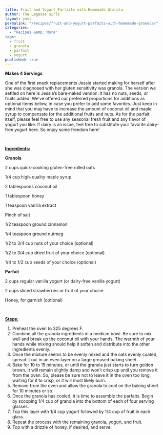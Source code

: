 ```yaml
---
title: Fruit and Yogurt Parfaits with Homemade Granola
author: The Lagasse Girls
layout: post
permalink: "/recipes/fruit-and-yogurt-parfaits-with-homemade-granola/"
categories: 
  - "Recipes &amp; More"
tags: 
  - fruit
  - granola
  - parfait
  - yogurt
published: true
---
```


**Makes 4 Servings**

One of the first snack replacements Jessie started making for herself after she was diagnosed with her gluten sensitivity was granola. The version we settled on here is Jessie’s bare-naked version: it has no nuts, seeds, or fruits added. We’ve offered our preferred proportions for additions as optional items below, in case you prefer to add some favorites. Just keep in mind that you may have to increase the amount of coconut oil and maple syrup to compensate for the additional fruits and nuts. As for the parfait itself, please feel free to use any seasonal fresh fruit and any flavor of yogurt you like. If dairy is an issue, feel free to substitute your favorite dairy-free yogurt here. So enjoy some freedom here!

&nbsp;

<span style="text-decoration: underline;"><strong>Ingredients:</strong></span>

**Granola**

2 cups quick-cooking gluten-free rolled oats

1/4 cup high-quality maple syrup

2 tablespoons coconut oil

1 tablespoon honey

1 teaspoon vanilla extract

Pinch of salt

1/2 teaspoon ground cinnamon

1/4 teaspoon ground nutmeg

1/2 to 3/4 cup nuts of your choice (optional)

1/2 to 3/4 cup dried fruit of your choice (optional)

1/4 to 1/2 cup seeds of your choice (optional)

**Parfait**

2 cups regular vanilla yogurt (or dairy-free vanilla yogurt)

2 cups sliced strawberries or fruit of your choice

Honey, for garnish (optional)

&nbsp;

<span style="text-decoration: underline;"><strong>Steps:</strong></span>

  1. Preheat the oven to 325 degrees F.
  2. Combine all the granola ingredients in a medium bowl. Be sure to mix well and break up the coconut oil with your hands. The warmth of your hands while mixing should help it soften and distribute into the other ingredients evenly.
  3. Once the mixture seems to be evenly mixed and the oats evenly coated, spread it out in an even layer on a large greased baking sheet.
  4. Bake for 10 to 15 minutes, or until the granola just starts to turn golden brown. It will remain slightly damp and won’t crisp up until you remove it from the oven. So, please be sure not to leave it in the oven too long, waiting for it to crisp, or it will most likely burn.
  5. Remove from the oven and allow the granola to cool on the baking sheet for 10 minutes or so.
  6. Once the granola has cooled, it is time to assemble the parfaits. Begin by scooping 1/4 cup of granola into the bottom of each of four serving glasses.
  7. Top this layer with 1/4 cup yogurt followed by 1/4 cup of fruit in each glass.
  8. Repeat the process with the remaining granola, yogurt, and fruit.
  9. Top with a drizzle of honey, if desired, and serve.

&nbsp;
